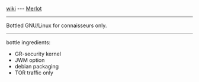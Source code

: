 [wiki](https://github.com/sigoa/Merlot/wiki) --- [Merlot](https://sigoa.github.io/Merlot/)

***

Bottled GNU/Linux for connaisseurs only.

***

bottle ingredients: 
 * GR-security kernel
 * JWM option
 * debian packaging
 * TOR traffic only
